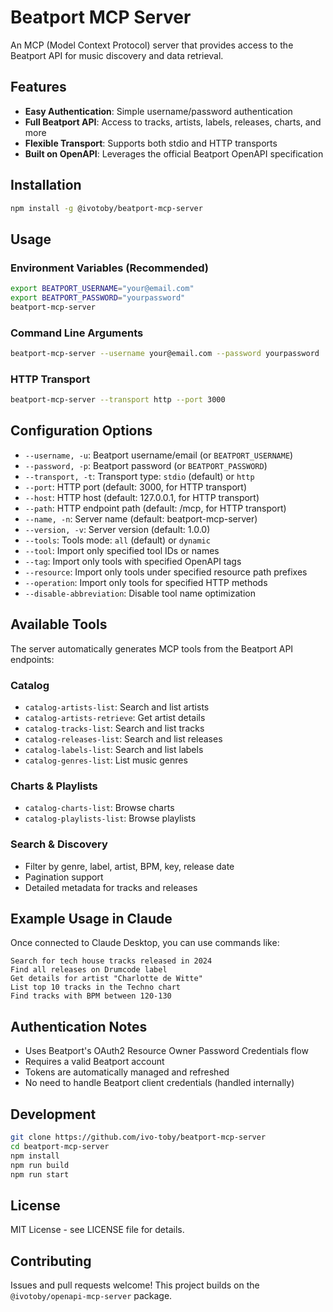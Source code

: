 # Beatport MCP Server

An MCP (Model Context Protocol) server that provides access to the Beatport API for music discovery and data retrieval.

## Features

- **Easy Authentication**: Simple username/password authentication 
- **Full Beatport API**: Access to tracks, artists, labels, releases, charts, and more
- **Flexible Transport**: Supports both stdio and HTTP transports
- **Built on OpenAPI**: Leverages the official Beatport OpenAPI specification

## Installation

```bash
npm install -g @ivotoby/beatport-mcp-server
```

## Usage

### Environment Variables (Recommended)

```bash
export BEATPORT_USERNAME="your@email.com"
export BEATPORT_PASSWORD="yourpassword"
beatport-mcp-server
```

### Command Line Arguments

```bash
beatport-mcp-server --username your@email.com --password yourpassword
```

### HTTP Transport

```bash
beatport-mcp-server --transport http --port 3000
```

## Configuration Options

- `--username, -u`: Beatport username/email (or `BEATPORT_USERNAME`)
- `--password, -p`: Beatport password (or `BEATPORT_PASSWORD`)
- `--transport, -t`: Transport type: `stdio` (default) or `http`
- `--port`: HTTP port (default: 3000, for HTTP transport)
- `--host`: HTTP host (default: 127.0.0.1, for HTTP transport)
- `--path`: HTTP endpoint path (default: /mcp, for HTTP transport)
- `--name, -n`: Server name (default: beatport-mcp-server)
- `--version, -v`: Server version (default: 1.0.0)
- `--tools`: Tools mode: `all` (default) or `dynamic`
- `--tool`: Import only specified tool IDs or names
- `--tag`: Import only tools with specified OpenAPI tags
- `--resource`: Import only tools under specified resource path prefixes
- `--operation`: Import only tools for specified HTTP methods
- `--disable-abbreviation`: Disable tool name optimization

## Available Tools

The server automatically generates MCP tools from the Beatport API endpoints:

### Catalog
- `catalog-artists-list`: Search and list artists
- `catalog-artists-retrieve`: Get artist details
- `catalog-tracks-list`: Search and list tracks
- `catalog-releases-list`: Search and list releases
- `catalog-labels-list`: Search and list labels
- `catalog-genres-list`: List music genres

### Charts & Playlists
- `catalog-charts-list`: Browse charts
- `catalog-playlists-list`: Browse playlists

### Search & Discovery
- Filter by genre, label, artist, BPM, key, release date
- Pagination support
- Detailed metadata for tracks and releases

## Example Usage in Claude

Once connected to Claude Desktop, you can use commands like:

```
Search for tech house tracks released in 2024
Find all releases on Drumcode label
Get details for artist "Charlotte de Witte"
List top 10 tracks in the Techno chart
Find tracks with BPM between 120-130
```

## Authentication Notes

- Uses Beatport's OAuth2 Resource Owner Password Credentials flow
- Requires a valid Beatport account
- Tokens are automatically managed and refreshed
- No need to handle Beatport client credentials (handled internally)

## Development

```bash
git clone https://github.com/ivo-toby/beatport-mcp-server
cd beatport-mcp-server
npm install
npm run build
npm run start
```

## License

MIT License - see LICENSE file for details.

## Contributing

Issues and pull requests welcome! This project builds on the `@ivotoby/openapi-mcp-server` package.
